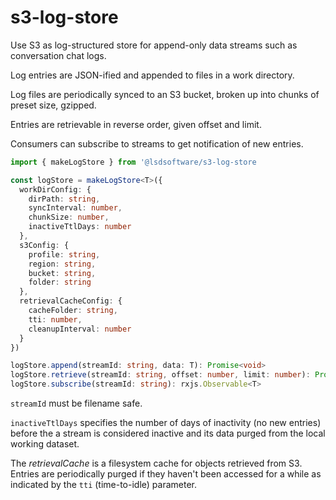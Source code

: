 # s3-log-store
Use S3 as log-structured store for append-only data streams such as conversation chat logs.

Log entries are JSON-ified and appended to files in a work directory.

Log files are periodically synced to an S3 bucket, broken up into chunks of preset size, gzipped.

Entries are retrievable in reverse order, given offset and limit.

Consumers can subscribe to streams to get notification of new entries.

```typescript
import { makeLogStore } from '@lsdsoftware/s3-log-store

const logStore = makeLogStore<T>({
  workDirConfig: {
    dirPath: string,
    syncInterval: number,
    chunkSize: number,
    inactiveTtlDays: number
  },
  s3Config: {
    profile: string,
    region: string,
    bucket: string,
    folder: string
  },
  retrievalCacheConfig: {
    cacheFolder: string,
    tti: number,
    cleanupInterval: number
  }
})

logStore.append(streamId: string, data: T): Promise<void>
logStore.retrieve(streamId: string, offset: number, limit: number): Promise<T[]>
logStore.subscribe(streamId: string): rxjs.Observable<T>
```

`streamId` must be filename safe.

`inactiveTtlDays` specifies the number of days of inactivity (no new entries) before the a stream is considered inactive and its data purged from the local working dataset.

The _retrievalCache_ is a filesystem cache for objects retrieved from S3. Entries are periodically purged if they haven't been accessed for a while as indicated by the `tti` (time-to-idle) parameter.
